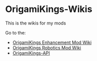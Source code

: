 # OrigamiKings-Wikis
This is the wikis for my mods

Go to the:
- [OrigamiKings Enhancement Mod Wiki](./orm/ORM.md)
- [OrigamiKings Robotics Mod Wiki](./orm/ORM.md)
- [OrigamiKings-API](origamikings-api/OrigamiKings-API.md)
